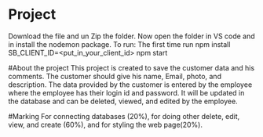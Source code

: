 # Project
Download the file and un Zip the folder. Now open the folder in VS code and in install the nodemon package.
To run:
The first time run npm install
SB_CLIENT_ID=<put_in_your_client_id> npm start

#About the project
This project is created to save the customer data and his comments. The customer should give his name, Email, photo, and description. The data provided by the customer is entered by the employee where the employee has their login id and password. It will be updated in the database and can be deleted, viewed, and edited by the employee.

#Marking
For connecting databases (20%), for doing other delete, edit, view, and create (60%), and for styling the web page(20%).
